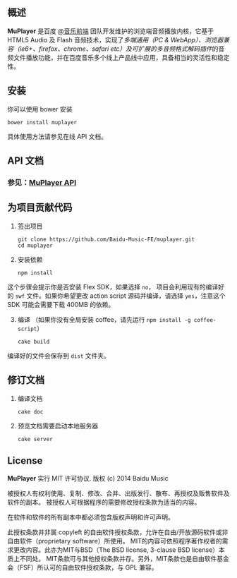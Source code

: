 ## 概述
**MuPlayer** 是百度 [@音乐前端](http://weibo.com/musicfe) 团队开发维护的浏览端音频播放内核，它基于 HTML5 Audio 及 Flash 音频技术，实现了*多端通用（PC & WebApp）、浏览器兼容（ie6+、firefox、chrome、safari etc）及可扩展的多音频格式解码插件*的音频文件播放功能，并在百度音乐多个线上产品线中应用，具备相当的灵活性和稳定性。


## 安装
你可以使用 bower 安装

    bower install muplayer

具体使用方法请参见在线 API 文档。

## API 文档
### 参见：[MuPlayer API](http://labs.music.baidu.com/demo/muplayer/doc/api.html)


## 为项目贡献代码

 1. 签出项目

        git clone https://github.com/Baidu-Music-FE/muplayer.git
        cd muplayer

 2. 安装依赖

        npm install

  这个步骤会提示你是否安装 Flex SDK，如果选择 `no`， 项目会利用现有的编译好的 `swf` 文件。如果你希望更改 action script 源码并编译，请选择 `yes`，注意这个 SDK 可能会需要下载 400MB 的依赖。

 3. 编译 （如果你没有全局安装 coffee，请先运行 `npm install -g coffee-script`）

        cake build

  编译好的文件会保存到 `dist` 文件夹。


## 修订文档

 1. 编译文档

        cake doc

 2. 预览文档需要启动本地服务器

        cake server


## License
**MuPlayer** 实行 MIT 许可协议.
版权 (c) 2014 Baidu Music

被授权人有权利使用、复制、修改、合并、出版发行、散布、再授权及贩售软件及软件的副本。
被授权人可根据程序的需要修改授权条款为适当的内容。

在软件和软件的所有副本中都必须包含版权声明和许可声明。

此授权条款并非属 copyleft 的自由软件授权条款，允许在自由/开放源码软件或非自由软件（proprietary software）所使用。
MIT的内容可依照程序著作权者的需求更改内容。此亦为MIT与BSD（The BSD license, 3-clause BSD license）本质上不同处。
MIT条款可与其他授权条款并存。另外，MIT条款也是自由软件基金会（FSF）所认可的自由软件授权条款，与 GPL 兼容。
